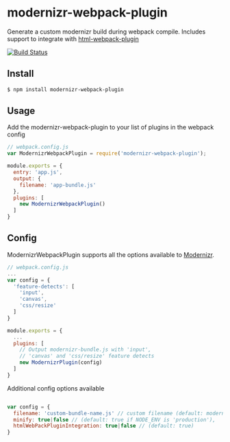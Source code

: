 # modernizr-webpack-plugin

Generate a custom modernizr build during webpack compile. 
Includes support to integrate with [html-webpack-plugin](https://www.npmjs.com/package/html-webpack-plugin)

[![Build Status](https://travis-ci.org/alexpalombaro/modernizr-webpack-plugin.svg?branch=master)](https://travis-ci.org/alexpalombaro/modernizr-webpack-plugin)

## Install

```sh
$ npm install modernizr-webpack-plugin
```

## Usage

Add the modernizr-webpack-plugin to your list of plugins in the webpack config

```javascript
// webpack.config.js
var ModernizrWebpackPlugin = require('modernizr-webpack-plugin');

module.exports = {
  entry: 'app.js',
  output: {
    filename: 'app-bundle.js'
  },
  plugins: [
    new ModernizrWebpackPlugin()
  ]
}
```

## Config

ModernizrWebpackPlugin supports all the options available to [Modernizr](https://github.com/Modernizr/Modernizr/blob/master/lib/config-all.json).

```javascript
// webpack.config.js
...
var config = {
  'feature-detects': [
    'input',
    'canvas',
    'css/resize'
  ]
}

module.exports = {
  ...
  plugins: [
    // Output modernizr-bundle.js with 'input',  
    // 'canvas' and 'css/resize' feature detects
    new ModernizrPlugin(config)
  ]
}
```

Additional config options available

```javascript

var config = {
  filename: 'custom-bundle-name.js' // custom filename (default: modernizr-bundle.js),
  minify: true|false // (default: true if NODE_ENV is 'production'),
  htmlWebPackPluginIntegration: true|false // (default: true)
}

```
